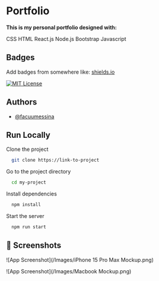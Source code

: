 
# Portfolio <Fm>

**This is my personal portfolio designed with:**

CSS
HTML
React.js
Node.js
Bootstrap
Javascript



## Badges

Add badges from somewhere like: [shields.io](https://shields.io/)

[![MIT License](https://img.shields.io/badge/License-MIT-green.svg)](https://choosealicense.com/licenses/mit/)

## Authors

- [@facuumessina](https://www.github.com/facuumessina)


## Run Locally

Clone the project

```bash
  git clone https://link-to-project
```

Go to the project directory

```bash
  cd my-project
```

Install dependencies

```bash
  npm install
```

Start the server

```bash
  npm run start
```


## 📲 Screenshots

![App Screenshot](/Images/iPhone 15 Pro Max Mockup.png)

![App Screenshot](/Images/Macbook Mockup.png)
